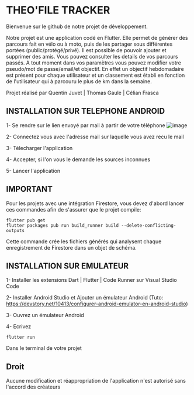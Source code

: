 # THEO'FILE TRACKER

Bienvenue sur le github de notre projet de développement.

Notre projet est une application codé en Flutter. Elle permet de générer des parcours fait en vélo ou à moto, puis de les partager sous différentes portées (public/protégé/privé). Il est possible de pouvoir ajouter et supprimer des amis. Vous pouvez consulter les details de vos parcours passés. A tout moment dans vos paramètres vous pouvez modifier votre pseudo/mot de passe/email/et objectif. En effet un objectif hebdomadaire est présent pour chaque utilisateur et un classement est établi en fonction de l'utilisateur qui à parcouru le plus de km dans la semaine.

Projet réalisé par Quentin Juvet | Thomas Gaule | Célian Frasca

## INSTALLATION SUR TELEPHONE ANDROID

1- Se rendre sur le lien envoyé par mail à partir de votre téléphone
![image](https://user-images.githubusercontent.com/74650298/163629889-92bb6d94-f2c2-4e0e-a1dd-fe4f4e4adb3e.png)

2- Connectez vous avec l'adresse mail sur laquelle vous avez recu le mail

3- Télecharger l'application

4- Accepter, si l'on vous le demande les sources inconnues

5- Lancer l'application

## IMPORTANT

Pour les projets avec une intégration Firestore, vous devez d'abord lancer ces commandes afin de s'assurer que le projet compile:

```
flutter pub get
flutter packages pub run build_runner build --delete-conflicting-outputs
```

Cette commande crée les fichiers générés qui analysent chaque enregistrement de Firestore dans un objet de schéma.

## INSTALLATION SUR EMULATEUR

1- Installer les extensions Dart | Flutter | Code Runner sur Visual Studio Code

2- Installer Android Studio et Ajouter un émulateur Android (Tuto: https://devstory.net/10413/configurer-android-emulator-en-android-studio)

3- Ouvrez un émulateur Android

4- Ecrivez 
```
flutter run 
```
Dans le terminal de votre projet

## Droit

Aucune modification et réappropriation de l'application n'est autorisé sans l'accord des créateurs
